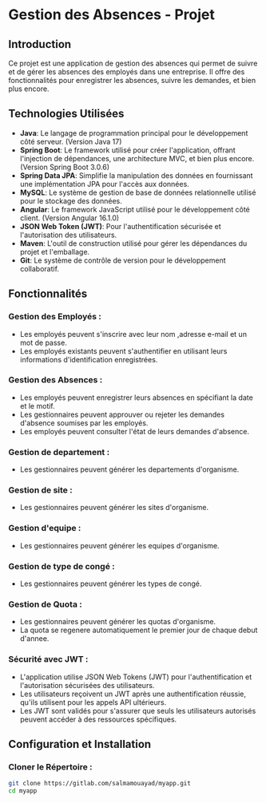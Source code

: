 # Gestion des Absences - Projet

## Introduction

Ce projet est une application de gestion des absences qui permet de suivre et de gérer les absences des employés dans une entreprise. Il offre des fonctionnalités pour enregistrer les absences, suivre les demandes, et bien plus encore.

## Technologies Utilisées

- **Java**: Le langage de programmation principal pour le développement côté serveur. (Version Java 17)
- **Spring Boot**: Le framework utilisé pour créer l'application, offrant l'injection de dépendances, une architecture MVC, et bien plus encore. (Version Spring Boot 3.0.6)
- **Spring Data JPA**: Simplifie la manipulation des données en fournissant une implémentation JPA pour l'accès aux données.
- **MySQL**: Le système de gestion de base de données relationnelle utilisé pour le stockage des données.
- **Angular**: Le framework JavaScript utilisé pour le développement côté client. (Version Angular 16.1.0)
- **JSON Web Token (JWT)**: Pour l'authentification sécurisée et l'autorisation des utilisateurs.
- **Maven**: L'outil de construction utilisé pour gérer les dépendances du projet et l'emballage.
- **Git**: Le système de contrôle de version pour le développement collaboratif.

## Fonctionnalités

### Gestion des Employés :

- Les employés peuvent s'inscrire avec leur nom ,adresse e-mail et un mot de passe.
- Les employés existants peuvent s'authentifier en utilisant leurs informations d'identification enregistrées.

### Gestion des Absences :

- Les employés peuvent enregistrer leurs absences en spécifiant la date et le motif.
- Les gestionnaires peuvent approuver ou rejeter les demandes d'absence soumises par les employés.
- Les employés peuvent consulter l'état de leurs demandes d'absence.

### Gestion de departement :

- Les gestionnaires peuvent générer les departements d'organisme.

### Gestion de site :

- Les gestionnaires peuvent générer les sites d'organisme.

### Gestion d'equipe :

- Les gestionnaires peuvent générer les equipes d'organisme.

### Gestion de type de congé :

- Les gestionnaires peuvent générer les types de congé.

### Gestion de Quota :

- Les gestionnaires peuvent générer les quotas d'organisme.
- La quota se regenere automatiquement le premier jour de chaque debut d'annee.

### Sécurité avec JWT :

- L'application utilise JSON Web Tokens (JWT) pour l'authentification et l'autorisation sécurisées des utilisateurs.
- Les utilisateurs reçoivent un JWT après une authentification réussie, qu'ils utilisent pour les appels API ultérieurs.
- Les JWT sont validés pour s'assurer que seuls les utilisateurs autorisés peuvent accéder à des ressources spécifiques.

## Configuration et Installation

### Cloner le Répertoire :

```bash
git clone https://gitlab.com/salmamouayad/myapp.git
cd myapp
